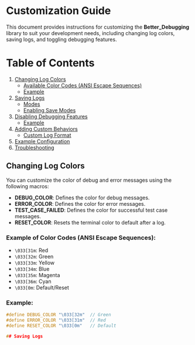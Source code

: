 # Customization Guide

This document provides instructions for customizing the **Better_Debugging** library to suit your development needs, including changing log colors, saving logs, and toggling debugging features.

# Table of Contents

1. [Changing Log Colors](#changing-log-colors)
   - [Available Color Codes (ANSI Escape Sequences)](#available-color-codes-ansi-escape-sequences)
   - [Example](#example)
2. [Saving Logs](#saving-logs)
   - [Modes](#modes)
   - [Enabling Save Modes](#enabling-save-modes)
3. [Disabling Debugging Features](#disabling-debugging-features)
   - [Example](#example-1)
4. [Adding Custom Behaviors](#adding-custom-behaviors)
   - [Custom Log Format](#custom-log-format)
5. [Example Configuration](#example-configuration)
6. [Troubleshooting](#troubleshooting)


## Changing Log Colors

You can customize the color of debug and error messages using the following macros:

- **DEBUG_COLOR**: Defines the color for debug messages.
- **ERROR_COLOR**: Defines the color for error messages.
- **TEST_CASE_FAILED**: Defines the color for successful test case messages.
- **RESET_COLOR**: Resets the terminal color to default after a log.

### Example of Color Codes (ANSI Escape Sequences):
- `\033[31m`: Red
- `\033[32m`: Green
- `\033[33m`: Yellow
- `\033[34m`: Blue
- `\033[35m`: Magenta
- `\033[36m`: Cyan
- `\033[0m`: Default/Reset

### Example:
```cpp
#define DEBUG_COLOR "\033[32m"  // Green
#define ERROR_COLOR "\033[31m"  // Red
#define RESET_COLOR "\033[0m"   // Default

## Saving Logs